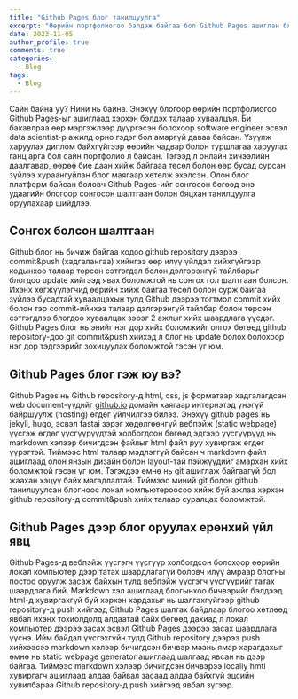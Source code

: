 ```yaml
---
title: "Github Pages блог танилцуулга"
excerpt: "Өөрийн портфолиогоо бэлдэж байгаа бол Github Pages ашиглан блог хэлбэрээр хөтөлж сурцгаая!!!"
date: 2023-11-05
author_profile: true
comments: true
categories:
  - Blog
tags:
  - Blog
---
```

Сайн байна уу? Нини нь байна. Энэхүү блогоор өөрийн портфолиогоо Github Pages-ыг ашиглаад хэрхэн бэлдэх талаар хуваалцъя. Би бакавлраа өөр мэргэжлээр дүүргэсэн болохоор software engineer эсвэл data scientist-р ажилд орно гэдэг бол амаргүй даваа байсан. Үзүүлж харуулах диплом байхгүйгээр өөрийн чадвар болон туршлагаа харуулах ганц арга бол сайн портфолио л байсан. Тэгээд л онлайн хичээлийн даалгавар, өөрөө бие даан хийж байгааа төсөл болон өөр бусад сурсан зүйлээ хураангуйлан блог маягаар хөтөлж эхэлсэн. Олон блог платформ байсан боловч Github Pages-ийг сонгосон бөгөөд энэ удаагийн блогоор сонгосон шалтгаан болон бяцхан танилцуулга оруулахаар шийдлээ.

## Сонгох болсон шалтгаан

Github блог нь бичиж байгаа кодоо github repository дээрээ commit&push (хадгалангаа) хийнгээ өөр илүү үйлдэл хийхгүйгээр кодынхоо талаар төрсөн сэтгэгдэл болон дэлгэрэнгүй тайлбарыг блогдоо update хийгээд явах боломжтой нь сонгох гол шалтгаан болсон. Ихэнх хөгжүүлэгчид өөрийн хийж байгаа төсөл болон сурж байгаа зүйлээ бусадтай хуваалцахын тулд Github дээрээ тогтмол commit хийх болон тэр commit-ийнхээ талаар дэлгэрэнгүй тайлбар болон төрсөн сэтгэгдлээ блогдоо хуваалцах зэрэг 2 ажлыг хийх шаардлага үүсдэг. Github Pages блог нь энийг нэг дор хийх боломжийг олгоx бөгөөд github repository-доо git commit&push хийхэд л блог нь update болох болохоор нэг дор тэдгээрийг зохицуулах боломжтой гэсэн үг юм.

## Github Pages блог гэж юу вэ?

Github Pages нь Github repository-д html, css, js форматаар хадгалагдсан web document-үүдийг [github.io](http://github.io) домайн хаягаар интернэтэд үнэгүй байршуулж (hosting) өгдөг үйлчилгээ билээ. Энэхүү github pages нь jekyll, hugo, эсвэл fastai зэрэг хөдөлгөөнгүй вебпэйж (static webpage) үүсгэж өгдөг үүсгүүрүүдтэй холбогдсон бөгөөд эдгээр үүсгүүрүүд нь markdown хэлээр бичигдсэн файлыг html файл руу хувиргаж өгдөг үүрэгтэй. Тиймээс html талаар мэдлэггүй байсан ч markdown файл ашиглаад олон янзын дизайн болон layout-тай пэйжүүдийг амархан хийх боломжтой гэсэн үг юм. Тэгэхдээ өмнө нь git ашиглаж байгаагүй бол жаахан хэцүү байх магадлалтай. Тиймээс миний git болон github танилцуулсан блогноос локал компьютероосоо хийж буй ажлаа хэрхэн github repository-д commit&push хийх талаар суралцах боломжтой.

## Github Pages дээр блог оруулах ерөнхий үйл явц

Github Pages-д вебпэйж үүсгэгч үүсгүүр холбогдсон болохоор өөрийн локал компьютер дээр татах шаардлагагүй боловч илүү амраар блогны постоо оруулж засаж байхын тулд вебпэйж үүсгэгч үүсгүүрийг татах шаардлага бий. Markdown хэл ашиглаад блогынхоо бичвэрийг бэлдээд html-д хувиргахгүй буй хэрхэн хардахыг нь шалгахгүйгээр github repository-д push хийгээд Github Pages шалгах байдлаар блогоо хөтлөөд явбал ихэнх тохиолдолд алдаатай байх бөгөөд дахиад л локал компьютер дээрээ засах эсвэл Github Pages дээрээ засах шаардлага үүснэ. Ийм байдал үүсгэхгүйн тулд Github repository дээрээ push хийхээсээ markdown хэлээр бичигдсэн бичвэр маань ямар харагдахыг өмнө нь static webpage generator ашиглаад шалгаад явсан нь дээр байгаа. Тиймээс markdown хэлээр бичигдсэн бичвэрээ locally hmtl хувиргагч ашиглаад алдаа байвал засаад алдаа байхгүй эцсийн хувилбараа Github repository-д push хийгээд явбал зүгээр.
